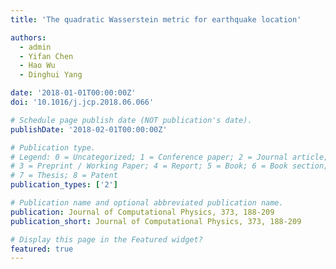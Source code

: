 ```yaml
---
title: 'The quadratic Wasserstein metric for earthquake location'

authors:
  - admin
  - Yifan Chen 
  - Hao Wu
  - Dinghui Yang

date: '2018-01-01T00:00:00Z'
doi: '10.1016/j.jcp.2018.06.066'

# Schedule page publish date (NOT publication's date).
publishDate: '2018-02-01T00:00:00Z'

# Publication type.
# Legend: 0 = Uncategorized; 1 = Conference paper; 2 = Journal article;
# 3 = Preprint / Working Paper; 4 = Report; 5 = Book; 6 = Book section;
# 7 = Thesis; 8 = Patent
publication_types: ['2']

# Publication name and optional abbreviated publication name.
publication: Journal of Computational Physics, 373, 188-209
publication_short: Journal of Computational Physics, 373, 188-209

# Display this page in the Featured widget?
featured: true
---
```

